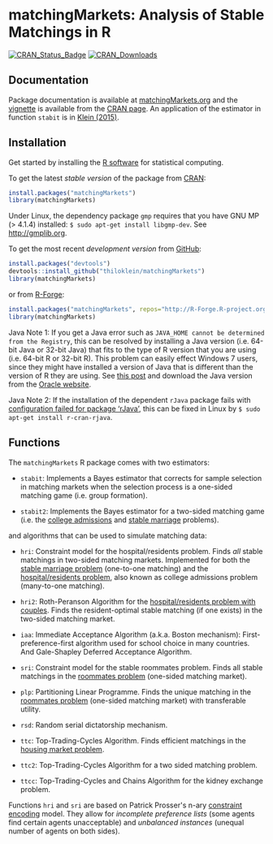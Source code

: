 # matchingMarkets: Analysis of Stable Matchings in R


[![CRAN_Status_Badge](http://www.r-pkg.org/badges/version/matchingMarkets?color=blue)](https://cran.r-project.org/package=matchingMarkets)
[![CRAN_Downloads](http://cranlogs.r-pkg.org/badges/grand-total/matchingMarkets?color=blue)](https://cran.r-project.org/package=matchingMarkets)


## Documentation

Package documentation is available at [matchingMarkets.org](http://matchingMarkets.org) and the [vignette](https://CRAN.R-project.org/package=matchingMarkets/vignettes/matching.pdf) is available from the [CRAN page](https://cran.r-project.org/package=matchingMarkets). An application of the estimator in function `stabit` is in [Klein (2015)](https://ideas.repec.org/p/cam/camdae/1521.html).



## Installation

Get started by installing the [R software](https://www.r-project.org/) for statistical computing.

To get the latest *stable version* of the package from [CRAN](https://cran.r-project.org/package=matchingMarkets):

```R
install.packages("matchingMarkets")
library(matchingMarkets)
```

Under Linux, the dependency package `gmp` requires that you have GNU MP (> 4.1.4) installed: `$ sudo apt-get install libgmp-dev`. See http://gmplib.org.

To get the most recent *development version* from [GitHub](https://github.com/thiloklein/matchingMarkets):

```R
install.packages("devtools")
devtools::install_github("thiloklein/matchingMarkets")
library(matchingMarkets)
```
or from [R-Forge](https://r-forge.r-project.org/R/?group_id=1906):

```R
install.packages("matchingMarkets", repos="http://R-Forge.R-project.org")
library(matchingMarkets)
```

Java Note 1: If you get a Java error such as `JAVA_HOME cannot be determined from the Registry`, this can be resolved by installing a Java version (i.e. 64-bit Java or 32-bit Java) that fits to the type of R version that you are using (i.e. 64-bit R or 32-bit R). This problem can easily effect Windows 7 users, since they might have installed a version of Java that is different than the version of R they are using. See [this post](https://www.r-statistics.com/2012/08/how-to-load-the-rjava-package-after-the-error-java_home-cannot-be-determined-from-the-registry/) and download the Java version from the [Oracle website](http://www.java.com/en/download/manual.jsp).

Java Note 2: If the installation of the dependent `rJava` package fails with [configuration failed for package ‘rJava’](https://stackoverflow.com/questions/3311940/r-rjava-package-install-failing), this can be fixed in Linux by `$ sudo apt-get install r-cran-rjava`.



## Functions

The `matchingMarkets` R package comes with two estimators:

* `stabit`: Implements a Bayes estimator that corrects for sample selection in matching markets when the selection process is a one-sided matching game (i.e. group formation).

* `stabit2`: Implements the Bayes estimator for a two-sided matching game (i.e. the [college admissions](https://en.wikipedia.org/wiki/Stable_marriage_problem#Similar_problems) and [stable marriage](https://en.wikipedia.org/wiki/Stable_marriage_problem) problems).

and algorithms that can be used to simulate matching data:

* `hri`: Constraint model for the hospital/residents problem. Finds *all* stable matchings in two-sided matching markets. Implemented for both the [stable marriage problem](https://en.wikipedia.org/wiki/Stable_marriage_problem) (one-to-one matching) and the [hospital/residents problem](https://en.wikipedia.org/wiki/Stable_marriage_problem#Similar_problems), also known as college admissions problem (many-to-one matching). 

* `hri2`: Roth-Peranson Algorithm for the [hospital/residents problem with couples](https://en.wikipedia.org/wiki/National_Resident_Matching_Program). Finds the resident-optimal stable matching (if one exists) in the two-sided matching market. 

* `iaa`: Immediate Acceptance Algorithm (a.k.a. Boston mechanism): First-preference-first algorithm used for school choice in many countries. And Gale-Shapley Deferred Acceptance Algorithm.

* `sri`: Constraint model for the stable roommates problem. Finds all stable matchings in the [roommates problem](https://en.wikipedia.org/wiki/Stable_roommates_problem) (one-sided matching market).

* `plp`: Partitioning Linear Programme. Finds the unique matching in the [roommates problem](https://en.wikipedia.org/wiki/Stable_roommates_problem) (one-sided matching market) with transferable utility.

* `rsd`: Random serial dictatorship mechanism.

* `ttc`: Top-Trading-Cycles Algorithm. Finds efficient matchings in the [housing market problem](https://en.wikipedia.org/wiki/Top_trading_cycle).

* `ttc2`: Top-Trading-Cycles Algorithm for a two sided matching problem. 

* `ttcc`: Top-Trading-Cycles and Chains Algorithm for the kidney exchange problem. 

Functions `hri` and `sri` are based on Patrick Prosser's n-ary [constraint encoding](http://www.dcs.gla.ac.uk/~pat/roommates/distribution/papers/cpaior2014.pdf) model. They allow for *incomplete preference lists* (some agents find certain agents unacceptable) and *unbalanced instances* (unequal number of agents on both sides).  

